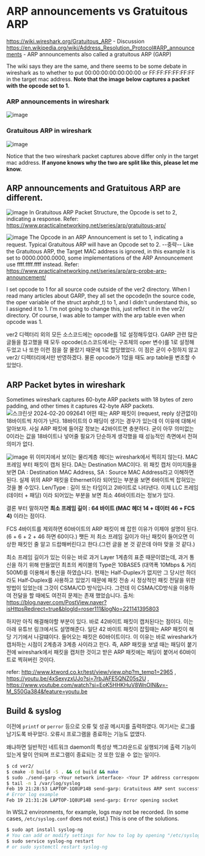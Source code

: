 # ARP announcements vs Gratuitous ARP
https://wiki.wireshark.org/Gratuitous_ARP - Discussion
https://en.wikipedia.org/wiki/Address_Resolution_Protocol#ARP_announcements - ARP announcements also called a gratuitous ARP (GARP)

The wiki says they are the same, and there seems to be some debate in wireshark as to whether to put 00:00:00:00:00:00:00 or FF:FF:FF:FF:FF:FF in the target mac address.
**Note that the image below captures a packet with the opcode set to 1.**
### ARP announcements in wireshark
![image](https://github.com/cryptogus/Gratuitous-ARP/assets/60291830/dbdd53b0-2c0e-4355-afed-4daef3af638b)
### Gratuitous ARP in wireshark
![image](https://github.com/cryptogus/Gratuitous-ARP/assets/60291830/b85e66ba-1467-4aa4-b16f-d12d7504e7f7)

Notice that the two wireshark packet captures above differ only in the target mac address. **If anyone knows why the two are split like this, please let me know.**

## ARP announcements and Gratuitous ARP are different.
![image](https://github.com/cryptogus/Gratuitous-ARP/assets/60291830/6f0333b7-12f1-4ecc-9ae8-b9fad76479f9)
In Gratuitous ARP Packet Structure, the Opcode is set to 2, indicating a response. Refer: https://www.practicalnetworking.net/series/arp/gratuitous-arp/

![image](https://github.com/cryptogus/Gratuitous-ARP/assets/60291830/cfb12980-ab01-4af6-8107-1cf1d636165e)
The Opcode in an ARP Announcement is set to 1, indicating a request. Typical Gratuitous ARP will have an Opcode set to 2.
--중략--
Like the Gratuitous ARP, the Target MAC address is ignored, in this example it is set to 0000.0000.0000, some implementations of the ARP Announcement use ffff.ffff.ffff instead.
Refer: https://www.practicalnetworking.net/series/arp/arp-probe-arp-announcement/

I set opcode to 1 for all source code outside of the ver2 directory. When I read many articles about GARP, they all set the opcode(In the source code, the oper variable of the struct arphdr_t) to 1, and I didn't understand this, so I assigned it to 1. I'm not going to change this, just reflect it in the ver2/ directory. Of course, I was able to tamper with the arp table even when opcode was 1.

ver2 디렉터리 외의 모든 소스코드에는 opcode를 1로 설정해두었다. GARP 관련 많은 글들을 참고했을 때 모두 opcode(소스코드에서는 구조체의 oper 변수)를 1로 설정해두었고 나 또한 이런 점을 잘 몰랐기 때문에 1로 할당했었다. 이 점은 굳이 수정하지 않고 ver2/ 디렉터리에서만 반영하겠다. 물론 opcode가 1었을 때도 arp table을 변조할 수 있었다.
## ARP Packet bytes in wireshark
Sometimes wireshark captures 60-byte ARP packets with 18 bytes of zero padding, and other times it captures 42-byte ARP packets.
![스크린샷 2024-02-20 092641](https://github.com/cryptogus/Gratuitous-ARP/assets/60291830/390828ed-4dff-4f3a-8d04-41a7e2cab91b)
어떤 때는 ARP 패킷이 (request, reply 상관없이) 18바이트씩 차이가 난다. 18바이트의 0 패딩이 생기는 경우가 있는데 이 이유에 대해서 알아보자. 사실 ARP 패킷에 들어갈 정보는 42바이트면 충분하다. 굳이 아무 의미없는 0이라는 값을 18바이트나 넣어줄 필요가 단순하게 생각했을 때 성능적인 측면에서 전혀 의미가 없다.


![image](https://github.com/cryptogus/Gratuitous-ARP/assets/60291830/630e7f58-90e1-4ec5-a214-feed0c9f805f)
위 이미지에서 보이는 물리계층 헤더는 wireshark에서 찍히지 않는다. MAC 프레임 부터 패킷이 캡처 된다. DA는 Destination MAC이다. 위 패킷 캡처 이미지들을 보면  DA : Destination MAC Address, SA : Source MAC Address라고 이해하면 된다. 실제 위의 ARP 패킷을 Ethernet이라 되어있는 부분을 보면 6바이트씩 잡혀있는 것을 볼 수있다. Len/Type : 길이 또는 타입이고 2바이트로 나타낸다. 이제 LLC 프레임(데이터 + 패딩) 이라 되어있는 부분을 보면 최소 46바이트라는 정보가 있다.

결론 부터 말하자면 **최소 프레임 길이 : 64 바이트 (MAC 헤더 14 + 데이터 46 + FCS 4)** 이라는 점이다.

FCS 4바이트를 제외하면 60바이트의 ARP 패킷이 왜 잡힌 이유가 이제야 설명이 된다. (6 + 6 + 2 + 46 하면 60이다.)
쨋든 저 최소 프레임 길이가 아닌 패킷이 들어오면 이상한 패킷인 줄 알고 드랍해버린다고 한다.(그런 글을 본 것 같은데 아마 맞을 것 같다.)

최소 프레임 길이가 있는 이유는 바로 과거 Layer 1계층의 표준 때문이였는데, 과거 통신을 하기 위해 만들었던 최초의 케이블의 Type은 10BASE5 (대역폭 10Mbps & 거리 500M)를 이용해서 통신을 하였습니다. 현재는 Half-Duplex가 없지만 그 당시만 하더라도 Half-Duplex를 사용하고 있었기 때문에 패킷 전송 시 정상적인 패킷 전달을 위한 방법이 있었는데 그것이 CSMA/CD 방식입니다. 그런데 이 CSMA/CD방식을 이용하여 전달을 할 때에도 여전히 문제는 존재 했었습니다. 출처: https://blog.naver.com/PostView.naver?isHttpsRedirect=true&blogId=roser111&logNo=221141395803

하지만 아직 해결해야할 부분이 있다. 바로 42바이트 패킷이 캡처된다는 점이다. 이는 아래 유튜브 링크에서도 설명해준다. 일단 42 바이트 패킷이 잡힐때는 ARP 패킷이 해당 기기에서 나갈떄이다. 들어오는 패킷은 60바이트이다.
이 이유는 바로 wireshark가 캡처하는 시점이 2계층과 3계층 사이라고 한다. 즉, ARP 패킷을 보낼 때는 패딩이 붙기 전에 wireshark에서 패킷을 캡처한 것이고 받은 ARP 패킷에는 패딩이 붙어서 60바이트로 찍혀버린 것이다.

refer: http://www.ktword.co.kr/test/view/view.php?m_temp1=2965 , https://youtu.be/4xSexyzxUJo?si=7rbJAFE5QNZ05s2U , https://www.youtube.com/watch?si=EoK5HHKHuV8WnOIN&v=-M_S50Ga384&feature=youtu.be
## Build & syslog
이전에 `printf` or `perror` 등으로 오류 및 성공 메시지를 출력하였다. 여기서는 로그를 남기도록 바꾸었다. 오류시 프로그램을 종료하는 기능도 없앴다.

왜냐하면 일반적인 네트워크 daemon의 특성상 백그라운드로 실행되기에 출력 기능이 있는게 말이 안되며 프로그램이 종료되는 것 또한 있을 수 없는 일이다.

```bash
$ cd ver2/
$ cmake -B build -S . && cd build && make
$ sudo ./send-garp <Your network interface> <Your IP address corresponding to the network interface>
$ tail -n 1 /var/log/syslog
Feb 19 21:28:53 LAPTOP-1Q8UP14B send-garp: Gratuitous ARP sent successfully.
# Error log example
Feb 19 21:31:26 LAPTOP-1Q8UP14B send-garp: Error opening socket
```
In WSL2 environments, for example, logs may not be recorded. (In some cases, `/etc/syslog.conf` does not exist.)
This is one of the solutions.
```bash
$ sudo apt install syslog-ng
# You can add or modify settings for how to log by opening "/etc/syslog-ng/syslog-ng.conf"
$ sudo service syslog-ng restart
# or sudo systemctl restart syslog-ng
```